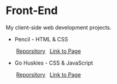# Front-End

My client-side web development projects.

* Pencil - HTML & CSS

&nbsp;&nbsp;&nbsp;&nbsp;&nbsp;&nbsp;&nbsp;[Reporsitory](https://github.com/EmilyCheoh/Front-End/tree/master/Pencil)
&nbsp;&nbsp;[Link to Page](https://emilycheoh.github.io/Front-End/Pencil/)

* Go Huskies - CSS & JavaScript

&nbsp;&nbsp;&nbsp;&nbsp;&nbsp;&nbsp;&nbsp;[Reporsitory](https://github.com/EmilyCheoh/Front-End/tree/master/Go%20Huskies)
&nbsp;&nbsp;[Link to Page](https://emilycheoh.github.io/Front-End/Go%20Huskies/)

